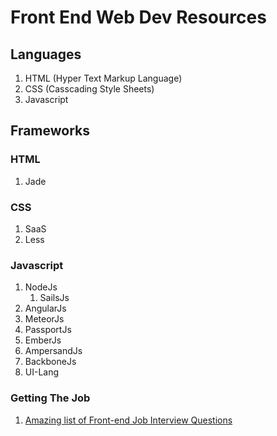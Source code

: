 Front End Web Dev Resources 
===============================

## Languages
1. HTML (Hyper Text Markup Language)
2. CSS (Casscading Style Sheets)
3. Javascript

## Frameworks

### HTML
1. Jade
### CSS
1. SaaS
2. Less
### Javascript
1. NodeJs
    1. SailsJs
2. AngularJs
3. MeteorJs
4. PassportJs
5. EmberJs
6. AmpersandJs
7. BackboneJs
8. UI-Lang


### Getting The Job
1. [Amazing list of Front-end Job Interview Questions](https://github.com/darcyclarke/Front-end-Developer-Interview-Questions)